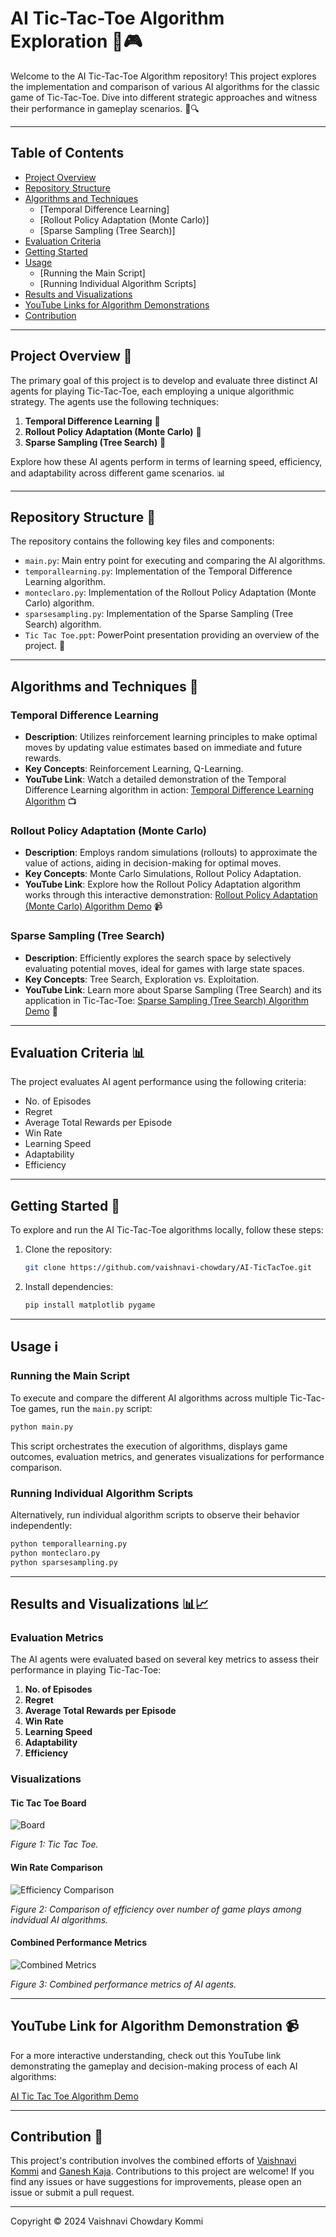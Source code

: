 # AI Tic-Tac-Toe Algorithm Exploration 🤖🎮

Welcome to the AI Tic-Tac-Toe Algorithm repository! This project explores the implementation and comparison of various AI algorithms for the classic game of Tic-Tac-Toe. Dive into different strategic approaches and witness their performance in gameplay scenarios. 🚀🔍

---

## Table of Contents

- [Project Overview](#project-overview)
- [Repository Structure](#repository-structure)
- [Algorithms and Techniques](#algorithms-and-techniques)
  - [Temporal Difference Learning]
  - [Rollout Policy Adaptation (Monte Carlo)]
  - [Sparse Sampling (Tree Search)]
- [Evaluation Criteria](#evaluation-criteria)
- [Getting Started](#getting-started)
- [Usage](#usage)
  - [Running the Main Script]
  - [Running Individual Algorithm Scripts]
- [Results and Visualizations](#results-and-visualizations)
- [YouTube Links for Algorithm Demonstrations](#youtube-links-for-algorithm-demonstrations)
- [Contribution](#contribution)
<a name="project-overview"></a>
---

## Project Overview 🌟

The primary goal of this project is to develop and evaluate three distinct AI agents for playing Tic-Tac-Toe, each employing a unique algorithmic strategy. The agents use the following techniques:

1. **Temporal Difference Learning** 🧠
2. **Rollout Policy Adaptation (Monte Carlo)** 🎲
3. **Sparse Sampling (Tree Search)** 🌳

Explore how these AI agents perform in terms of learning speed, efficiency, and adaptability across different game scenarios. 📊
<a name="repository-structure"></a>

---

## Repository Structure 📂

The repository contains the following key files and components:

- `main.py`: Main entry point for executing and comparing the AI algorithms.
- `temporallearning.py`: Implementation of the Temporal Difference Learning algorithm.
- `monteclaro.py`: Implementation of the Rollout Policy Adaptation (Monte Carlo) algorithm.
- `sparsesampling.py`: Implementation of the Sparse Sampling (Tree Search) algorithm.
- `Tic Tac Toe.ppt`: PowerPoint presentation providing an overview of the project. 📄
<a name="algorithms-and-techniques"></a>
---

## Algorithms and Techniques 🧩

### Temporal Difference Learning

- **Description**: Utilizes reinforcement learning principles to make optimal moves by updating value estimates based on immediate and future rewards.
- **Key Concepts**: Reinforcement Learning, Q-Learning.
- **YouTube Link**: Watch a detailed demonstration of the Temporal Difference Learning algorithm in action: [Temporal Difference Learning Algorithm](https://www.youtube.com/watch?v=L64E_NTZJ_0) 📺

### Rollout Policy Adaptation (Monte Carlo)

- **Description**: Employs random simulations (rollouts) to approximate the value of actions, aiding in decision-making for optimal moves.
- **Key Concepts**: Monte Carlo Simulations, Rollout Policy Adaptation.
- **YouTube Link**: Explore how the Rollout Policy Adaptation algorithm works through this interactive demonstration: [Rollout Policy Adaptation (Monte Carlo) Algorithm Demo](https://www.youtube.com/watch?v=PsxnVsCplYc) 📹
<a name="sparse-sampling-tree-search"></a>
### Sparse Sampling (Tree Search)

- **Description**: Efficiently explores the search space by selectively evaluating potential moves, ideal for games with large state spaces.
- **Key Concepts**: Tree Search, Exploration vs. Exploitation.
- **YouTube Link**: Learn more about Sparse Sampling (Tree Search) and its application in Tic-Tac-Toe: [Sparse Sampling (Tree Search) Algorithm Demo](https://www.youtube.com/watch?v=0Ey02HT_1Ho) 🎥
<a name="evaluation-criteria"></a>
---

## Evaluation Criteria 📊

The project evaluates AI agent performance using the following criteria:

- No. of Episodes
- Regret
- Average Total Rewards per Episode
- Win Rate
- Learning Speed
- Adaptability
- Efficiency
<a name="getting-started"></a>
---

## Getting Started 🚀

To explore and run the AI Tic-Tac-Toe algorithms locally, follow these steps:

1. Clone the repository:
   ```bash
   git clone https://github.com/vaishnavi-chowdary/AI-TicTacToe.git
    ```
   
2. Install dependencies:
   ```bash
   pip install matplotlib pygame
   ```
<a name="usage"></a>


   ---

## Usage ℹ️

### Running the Main Script

To execute and compare the different AI algorithms across multiple Tic-Tac-Toe games, run the `main.py` script:

```bash
python main.py
```

This script orchestrates the execution of algorithms, displays game outcomes, evaluation metrics, and generates visualizations for performance comparison.

### Running Individual Algorithm Scripts

Alternatively, run individual algorithm scripts to observe their behavior independently:

```bash
python temporallearning.py
python monteclaro.py
python sparsesampling.py
```
<a name="results-and-visualizations"></a>


---

## Results and Visualizations 📊📈

### Evaluation Metrics

The AI agents were evaluated based on several key metrics to assess their performance in playing Tic-Tac-Toe:

1. **No. of Episodes**
2. **Regret**
3. **Average Total Rewards per Episode**
4. **Win Rate**
5. **Learning Speed**
6. **Adaptability**
7. **Efficiency**

### Visualizations

#### Tic Tac Toe Board

![Board](https://i.ibb.co/wpWSYPd/board.jpg)

*Figure 1: Tic Tac Toe.*

#### Win Rate Comparison

![Efficiency Comparison](https://i.ibb.co/KKx5RLv/individual-graph.jpg)

*Figure 2: Comparison of efficiency over number of game plays among indvidual AI algorithms.*

#### Combined Performance Metrics

![Combined Metrics](https://i.ibb.co/d0q86kd/combined-graph.jpg)

*Figure 3: Combined performance metrics of AI agents.*
<a name="youtube-links-for-algorithm-demonstrations"></a>

---

## YouTube Link for Algorithm Demonstration 📹

For a more interactive understanding, check out this YouTube link demonstrating the gameplay and decision-making process of each AI algorithms:

[AI Tic Tac Toe Algorithm Demo](https://www.youtube.com/watch?v=1EEoXy5rEIY)
 <a name="contribution"></a>
 
---

## Contribution 🤝

This project's contribution involves the combined efforts of [Vaishnavi Kommi](https://github.com/vaishnavi-chowdary) and [Ganesh Kaja](https://github.com/Kajaganesh). Contributions to this project are welcome! If you find any issues or have suggestions for improvements, please open an issue or submit a pull request.

---
Copyright © 2024 Vaishnavi Chowdary Kommi

